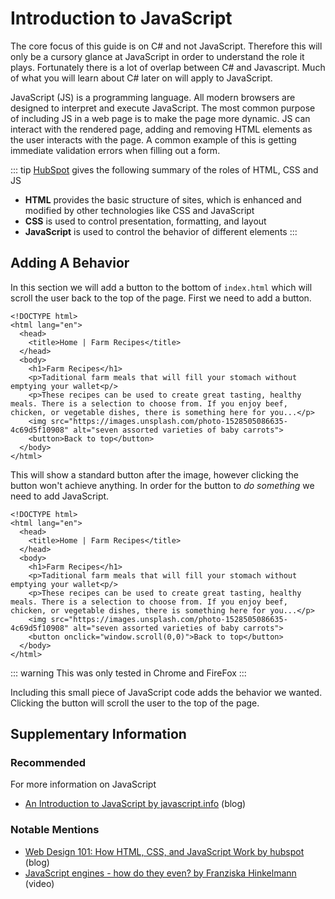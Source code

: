 # Introduction to JavaScript

The core focus of this guide is on C# and not JavaScript. Therefore this will only be a cursory glance at JavaScript in order to understand the role it plays. Fortunately there is a lot of overlap between C# and Javascript. Much of what you will learn about C# later on will apply to JavaScript.

JavaScript (JS) is a programming language. All modern browsers are designed to interpret and execute JavaScript. The most common purpose of including JS in a web page is to make the page more dynamic. JS can interact with the rendered page, adding and removing HTML elements as the user interacts with the page. A common example of this is getting immediate validation errors when filling out a form.

::: tip
[HubSpot](https://blog.hubspot.com/marketing/web-design-html-css-javascript) gives the following summary of the roles of HTML, CSS and JS
- __HTML__ provides the basic structure of sites, which is enhanced and modified by other technologies like CSS and JavaScript
- __CSS__ is used to control presentation, formatting, and layout
- __JavaScript__ is used to control the behavior of different elements
:::

## Adding A Behavior

In this section we will add a button to the bottom of `index.html` which will scroll the user back to the top of the page. First we need to add a button.


``` html{11}
<!DOCTYPE html>
<html lang="en">
  <head>
    <title>Home | Farm Recipes</title>
  </head>
  <body>
    <h1>Farm Recipes</h1>
    <p>Taditional farm meals that will fill your stomach without emptying your wallet<p/>
    <p>These recipes can be used to create great tasting, healthy meals. There is a selection to choose from. If you enjoy beef, chicken, or vegetable dishes, there is something here for you...</p>
    <img src="https://images.unsplash.com/photo-1528505086635-4c69d5f10908" alt="seven assorted varieties of baby carrots">
    <button>Back to top</button>
  </body>
</html>
```

This will show a standard button after the image, however clicking the button won't achieve anything. In order for the button to _do something_ we need to add JavaScript.

``` html{11}
<!DOCTYPE html>
<html lang="en">
  <head>
    <title>Home | Farm Recipes</title>
  </head>
  <body>
    <h1>Farm Recipes</h1>
    <p>Taditional farm meals that will fill your stomach without emptying your wallet<p/>
    <p>These recipes can be used to create great tasting, healthy meals. There is a selection to choose from. If you enjoy beef, chicken, or vegetable dishes, there is something here for you...</p>
    <img src="https://images.unsplash.com/photo-1528505086635-4c69d5f10908" alt="seven assorted varieties of baby carrots">
    <button onclick="window.scroll(0,0)">Back to top</button>
  </body>
</html>
```
::: warning
This was only tested in Chrome and FireFox
:::

Including this small piece of JavaScript code adds the behavior we wanted. Clicking the button will scroll the user to the top of the page.

## Supplementary Information

### Recommended

For more information on JavaScript
- [An Introduction to JavaScript by javascript.info](https://javascript.info/intro) (blog)

### Notable Mentions

- [Web Design 101: How HTML, CSS, and JavaScript Work by hubspot](https://blog.hubspot.com/marketing/web-design-html-css-javascript) (blog)
- [JavaScript engines - how do they even? by Franziska Hinkelmann](https://youtu.be/p-iiEDtpy6I) (video)